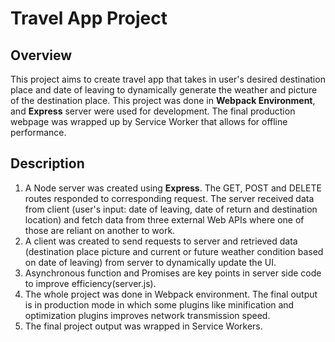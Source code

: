 # Travel App Project

## Overview
This project aims to create travel app that takes in user's desired destination place and date of leaving to dynamically generate the weather and picture of the destination place.
This project was done in **Webpack Environment**, and **Express** server were used for development. The final production webpage was wrapped up by Service Worker that allows for offline performance.

## Description
1. A Node server was created using **Express**. 
The GET, POST and DELETE routes responded to corresponding request. The server received data from client (user's input: date of leaving, date of return and destination location)  and fetch data from three external Web APIs where one of those are reliant on another to work.
2. A client was created to send requests to server and retrieved data (destination place picture and current or future weather condition based on date of leaving) from server to dynamically update the UI.
3. Asynchronous function and Promises are key points in server side code to improve efficiency(server.js).
4. The whole project was done in Webpack environment. The final output is in production mode in which some plugins like minification and optimization plugins improves network transmission speed.
5. The final project output was wrapped in Service Workers.


